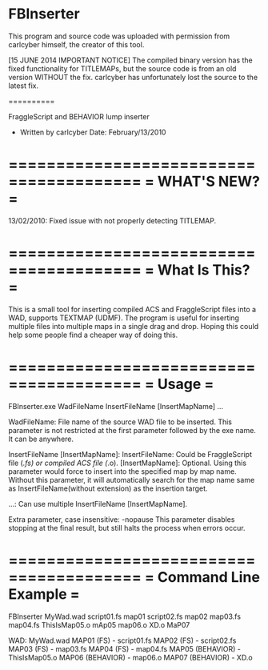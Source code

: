FBInserter
==========

This program and source code was uploaded with permission from carlcyber himself, the creator of this tool.

[15 JUNE 2014 IMPORTANT NOTICE]
The compiled binary version has the fixed functionality for TITLEMAPs, but the source code is from an old version WITHOUT the fix. carlcyber has unfortunately lost the source to the latest fix.

==========

FraggleScript and BEHAVIOR lump inserter
- Written by carlcyber
Date: February/13/2010

========================================
=             WHAT'S NEW?              =
========================================

13/02/2010: Fixed issue with not properly detecting TITLEMAP.

========================================
=             What Is This?            =
========================================
This is a small tool for inserting compiled ACS and FraggleScript files into a WAD, supports TEXTMAP (UDMF). The program is useful for inserting multiple files into multiple maps in a single drag and drop. Hoping this could help some people find a cheaper way of doing this.

========================================
=                 Usage                =
========================================
FBInserter.exe WadFileName InsertFileName [InsertMapName] ...

WadFileName:
  File name of the source WAD file to be inserted. This parameter is not
  restricted at the first parameter followed by the exe name. It can be
  anywhere.

InsertFileName [InsertMapName]:
  InsertFileName:
    Could be FraggleScript file (*.fs) or compiled ACS file (*.o).
  [InsertMapName]:
    Optional. Using this parameter would force to insert into the specified
    map by map name. Without this parameter, it will automatically search for
    the map name same as InsertFileName(without extension) as the insertion
    target.

...:
  Can use multiple InsertFileName [InsertMapName].

Extra parameter, case insensitive: -nopause
  This parameter disables stopping at the final result, but still halts the
  process when errors occur.

========================================
=         Command Line Example         =
========================================
FBInserter MyWad.wad script01.fs map01 script02.fs map02 map03.fs map04.fs ThisIsMap05.o mAp05 map06.o XD.o MaP07

WAD: MyWad.wad
MAP01 (FS) - script01.fs
MAP02 (FS) - script02.fs
MAP03 (FS) - map03.fs
MAP04 (FS) - map04.fs
MAP05 (BEHAVIOR) - ThisIsMap05.o
MAP06 (BEHAVIOR) - map06.o
MAP07 (BEHAVIOR) - XD.o
